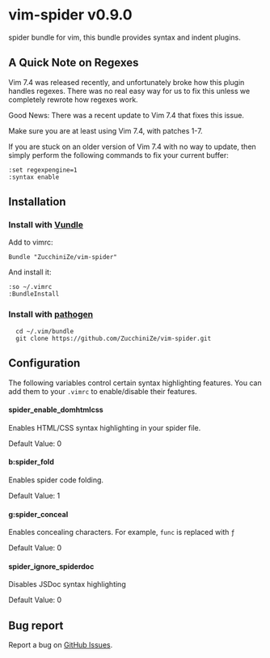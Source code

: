 # vim-spider v0.9.0

spider bundle for vim, this bundle provides syntax and indent plugins.

## A Quick Note on Regexes

Vim 7.4 was released recently, and unfortunately broke how this plugin
handles regexes. There was no real easy way for us to fix this unless we
completely rewrote how regexes work.

Good News: There was a recent update to Vim 7.4 that fixes this issue.

Make sure you are at least using Vim 7.4, with patches 1-7.

If you are stuck on an older version of Vim 7.4 with no way to update,
then simply perform the following commands to fix your current buffer:

```
:set regexpengine=1
:syntax enable
```

## Installation

### Install with [Vundle](https://github.com/gmarik/vundle)

Add to vimrc:

    Bundle "ZucchiniZe/vim-spider"

And install it:

    :so ~/.vimrc
    :BundleInstall

### Install with [pathogen](https://github.com/tpope/vim-pathogen)

      cd ~/.vim/bundle
      git clone https://github.com/ZucchiniZe/vim-spider.git

## Configuration

The following variables control certain syntax highlighting features. You can
add them to your `.vimrc` to enable/disable their features.

#### spider_enable_domhtmlcss

Enables HTML/CSS syntax highlighting in your spider file.

Default Value: 0

#### b:spider_fold

Enables spider code folding.

Default Value: 1

#### g:spider_conceal

Enables concealing characters. For example, `func` is replaced with `ƒ`

Default Value: 0

#### spider_ignore_spiderdoc

Disables JSDoc syntax highlighting

Default Value: 0

## Bug report

Report a bug on [GitHub Issues](https://github.com/ZucchiniZe/vim-spider/issues).
